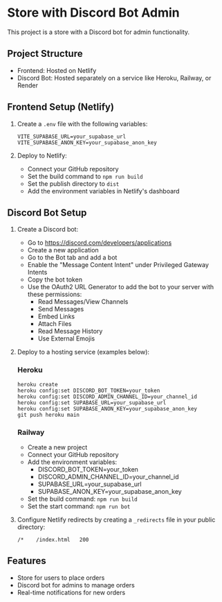 # Store with Discord Bot Admin

This project is a store with a Discord bot for admin functionality.

## Project Structure
- Frontend: Hosted on Netlify
- Discord Bot: Hosted separately on a service like Heroku, Railway, or Render

## Frontend Setup (Netlify)

1. Create a `.env` file with the following variables:
   ```
   VITE_SUPABASE_URL=your_supabase_url
   VITE_SUPABASE_ANON_KEY=your_supabase_anon_key
   ```

2. Deploy to Netlify:
   - Connect your GitHub repository
   - Set the build command to `npm run build`
   - Set the publish directory to `dist`
   - Add the environment variables in Netlify's dashboard

## Discord Bot Setup

1. Create a Discord bot:
   - Go to https://discord.com/developers/applications
   - Create a new application
   - Go to the Bot tab and add a bot
   - Enable the "Message Content Intent" under Privileged Gateway Intents
   - Copy the bot token
   - Use the OAuth2 URL Generator to add the bot to your server with these permissions:
     - Read Messages/View Channels
     - Send Messages
     - Embed Links
     - Attach Files
     - Read Message History
     - Use External Emojis

2. Deploy to a hosting service (examples below):

   ### Heroku
   ```
   heroku create
   heroku config:set DISCORD_BOT_TOKEN=your_token
   heroku config:set DISCORD_ADMIN_CHANNEL_ID=your_channel_id
   heroku config:set SUPABASE_URL=your_supabase_url
   heroku config:set SUPABASE_ANON_KEY=your_supabase_anon_key
   git push heroku main
   ```

   ### Railway
   - Create a new project
   - Connect your GitHub repository
   - Add the environment variables:
     - DISCORD_BOT_TOKEN=your_token
     - DISCORD_ADMIN_CHANNEL_ID=your_channel_id
     - SUPABASE_URL=your_supabase_url
     - SUPABASE_ANON_KEY=your_supabase_anon_key
   - Set the build command: `npm run build`
   - Set the start command: `npm run bot`

3. Configure Netlify redirects by creating a `_redirects` file in your public directory:
   ```
   /*    /index.html   200
   ```

## Features

- Store for users to place orders
- Discord bot for admins to manage orders
- Real-time notifications for new orders 
